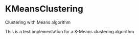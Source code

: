 # KMeansClustering
Clustering with Means algorithm

This is a test implementation for a K-Means clustering algorithm 
